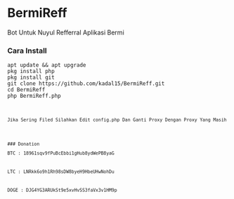 # BermiReff

<p>Bot Untuk Nuyul Refferral Aplikasi Bermi</p>

### Cara Install
<pre><code>apt update && apt upgrade
pkg install php
pkg install git
git clone https://github.com/kadal15/BermiReff.git
cd BermiReff
php BermiReff.php<code><pre>


<p>Jika Sering Filed Silahkan Edit config.php Dan Ganti Proxy Dengan Proxy Yang Masih Hidup</p>


### Donation 
<p>BTC : 18961sqv9fPuBcEbbi1gHub8ydWePB8yaG</p>
<p>LTC : LNRkk6o9h1Rh98sDW8byeH9HbeUHwNohDu</p>
<p>DOGE : DJG4YG3ARUkSt9e5xvHvSS3faVx3v1HM9p</p>

